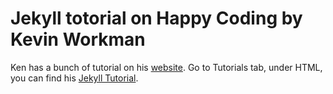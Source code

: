 # Jekyll totorial on Happy Coding by Kevin Workman

Ken has a bunch of tutorial on his [website](https://happycoding.io/). Go to Tutorials tab, under HTML, you can find his [Jekyll Tutorial](https://happycoding.io/tutorials/html/jekyll).

